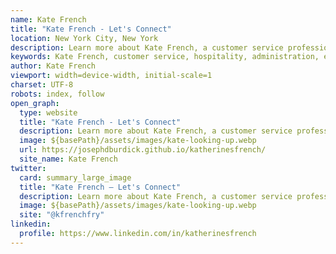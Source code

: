 ```yaml
---
name: Kate French
title: "Kate French - Let's Connect"
location: New York City, New York
description: Learn more about Kate French, a customer service professional with extensive experience in hospitality and administration.
keywords: Kate French, customer service, hospitality, administration, event coordination, New York City
author: Kate French
viewport: width=device-width, initial-scale=1
charset: UTF-8
robots: index, follow
open_graph:
  type: website
  title: "Kate French - Let's Connect"
  description: Learn more about Kate French, a customer service professional with extensive experience in hospitality and administration.
  image: ${basePath}/assets/images/kate-looking-up.webp
  url: https://josephdburdick.github.io/katherinesfrench/
  site_name: Kate French
twitter:
  card: summary_large_image
  title: "Kate French – Let's Connect"
  description: Learn more about Kate French, a customer service professional with extensive experience in hospitality and administration.
  image: ${basePath}/assets/images/kate-looking-up.webp
  site: "@kfrenchfry"
linkedin:
  profile: https://www.linkedin.com/in/katherinesfrench
---
```

